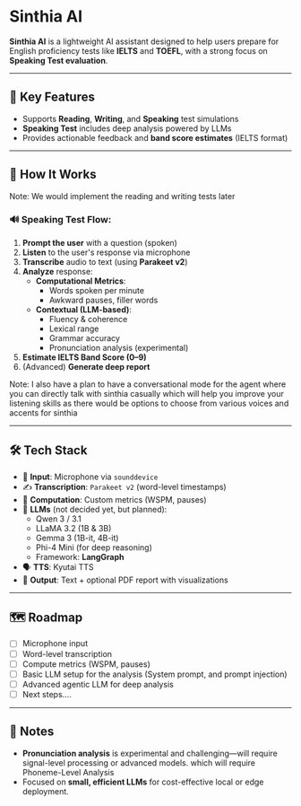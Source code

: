 # Sinthia AI

**Sinthia AI** is a lightweight AI assistant designed to help users prepare for English proficiency tests like **IELTS** and **TOEFL**, with a strong focus on **Speaking Test evaluation**.

---

## 🎯 Key Features

- Supports **Reading**, **Writing**, and **Speaking** test simulations
- **Speaking Test** includes deep analysis powered by LLMs
- Provides actionable feedback and **band score estimates** (IELTS format)

---

## 🧠 How It Works

Note: We would implement the reading and writing tests later

### 🔊 Speaking Test Flow:

1. **Prompt the user** with a question (spoken)
2. **Listen** to the user's response via microphone
3. **Transcribe** audio to text (using **Parakeet v2**)
4. **Analyze** response:
    - **Computational Metrics**:
        - Words spoken per minute
        - Awkward pauses, filler words
    - **Contextual (LLM-based)**:
        - Fluency & coherence
        - Lexical range
        - Grammar accuracy
        - Pronunciation analysis (experimental)
5. **Estimate IELTS Band Score (0–9)**
6. (Advanced) **Generate deep report**

Note: I also have a plan to have a conversational mode for the agent where you can directly talk with sinthia casually which will help you improve your listening skills as there would be options to choose from various voices and accents for sinthia

---

## 🛠️ Tech Stack

- 🎤 **Input**: Microphone via `sounddevice`
- ✍️ **Transcription**: `Parakeet v2` (word-level timestamps)
- 🧮 **Computation**: Custom metrics (WSPM, pauses)
- 🤖 **LLMs** (not decided yet, but planned):
    - Qwen 3 / 3.1
    - LLaMA 3.2 (1B & 3B)
    - Gemma 3 (1B-it, 4B-it)
    - Phi-4 Mini (for deep reasoning)
    - Framework: **LangGraph**
- 🗣️ **TTS**: Kyutai TTS
- 📄 **Output**: Text + optional PDF report with visualizations

---

## 🗺️ Roadmap

- [ ]  Microphone input
- [ ]  Word-level transcription
- [ ]  Compute metrics (WSPM, pauses)
- [ ]  Basic LLM setup for the analysis (System prompt, and prompt injection)
- [ ]  Advanced agentic LLM for deep analysis
- [ ]  Next steps….

---

## 📌 Notes

- **Pronunciation analysis** is experimental and challenging—will require signal-level processing or advanced models. which will require Phoneme-Level Analysis
- Focused on **small, efficient LLMs** for cost-effective local or edge deployment.
